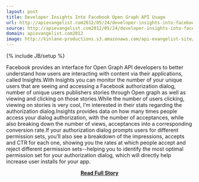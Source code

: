 ```yaml
---
layout: post
title: Developer Insights Into Facebook Open Graph API Usage
url: http://apievangelist.com2012/05/24/developer-insights-into-facebook-open-graph-api-usage/
source: http://apievangelist.com2012/05/24/developer-insights-into-facebook-open-graph-api-usage/
domain: apievangelist.com2012
image: http://kinlane-productions.s3.amazonaws.com/api-evangelist-site/blog/facebook-insights-auth.png
---
```

{% include JB/setup %}<p>Facebook provides an interface for Open Graph API developers to better understand how users are interacting with content via their applications, called Insights.With Insights you can monitor the number of your unique users that are seeing and accessing a Facebook authorization dialog, number of unique users publishers stories through Open graph as well as viewing and clicking on those stories.While the number of users clicking, viewing on stories is very cool, I’m interested in their stats regarding the authorization dialog.Insights provides data on how many times people access your dialog authorization, with the number of acceptances, while also breaking down the number of views, acceptances into a corresponding conversion rate.If your authorization dialog prompts users for different permission sets, you’ll also see a breakdown of the impressions, accepts and CTR for each one, showing you the rates at which people accept and reject different permission sets--helping you to identify the most optimal permission set for your authorization dialog, which will directly help increase user installs for your app.</p>
<center><p><a href="http://apievangelist.com2012/05/24/developer-insights-into-facebook-open-graph-api-usage/" style='padding:25px; font-sze:18px; font-weight: bold;'>Read Full Story</a></p></center>
